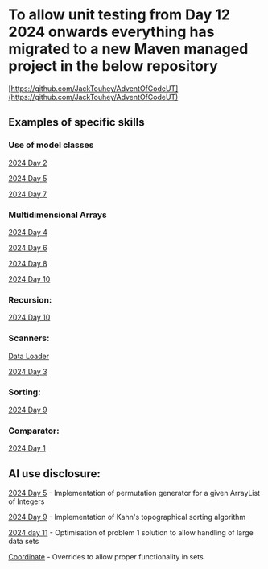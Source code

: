 # To allow unit testing from Day 12 2024 onwards everything has migrated to a new Maven managed project in the below repository
[https://github.com/JackTouhey/AdventOfCodeUT](https://github.com/JackTouhey/AdventOfCodeUT)

## Examples of specific skills
### Use of model classes
[2024 Day 2](https://github.com/JackTouhey/AdventOfCode/blob/main/DayEleven2024.java)

[2024 Day 5](https://github.com/JackTouhey/AdventOfCode/blob/main/DayFive2024.java) 

[2024 Day 7](https://github.com/JackTouhey/AdventOfCode/blob/main/DaySeven2024.java) 
### Multidimensional Arrays
[2024 Day 4](https://github.com/JackTouhey/AdventOfCode/blob/main/DayFour2024.java) 

[2024 Day 6](https://github.com/JackTouhey/AdventOfCode/blob/main/DaySix2024.java) 

[2024 Day 8](https://github.com/JackTouhey/AdventOfCode/blob/main/DayEight2024.java) 

[2024 Day 10](https://github.com/JackTouhey/AdventOfCode/blob/main/DayTen2024.java) 
### Recursion:
[2024 Day 10](https://github.com/JackTouhey/AdventOfCode/blob/main/DayTen2024.java)
### Scanners:
[Data Loader](https://github.com/JackTouhey/AdventOfCode/blob/main/DataLoader.java)

[2024 Day 3](https://github.com/JackTouhey/AdventOfCode/blob/main/DayThree2024.java) 
### Sorting:
[2024 Day 9](https://github.com/JackTouhey/AdventOfCode/blob/main/DayNine2024.java) 
### Comparator:
[2024 Day 1](https://github.com/JackTouhey/AdventOfCode/blob/main/DayOne2024.java) 


## AI use disclosure:
[2024 Day 5](https://github.com/JackTouhey/AdventOfCode/blob/main/DayFive2024.java) - Implementation of permutation generator for a given ArrayList of Integers

[2024 Day 9](https://github.com/JackTouhey/AdventOfCode/blob/main/DayNine2024.java) - Implementation of Kahn's topographical sorting algorithm

[2024 day 11](https://github.com/JackTouhey/AdventOfCode/blob/main/DayEleven2024.java) - Optimisation of problem 1 solution to allow handling of large data sets

[Coordinate](https://github.com/JackTouhey/AdventOfCode/blob/main/Coordinate.java) - Overrides to allow proper functionality in sets
